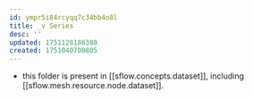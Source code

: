 ```yaml
---
id: ympr5i84rcyqq7c34bb4o8l
title: _v Series
desc: ''
updated: 1751128186380
created: 1751040700805
---
```


- this folder is present in [[sflow.concepts.dataset]], including [[sflow.mesh.resource.node.dataset]].
